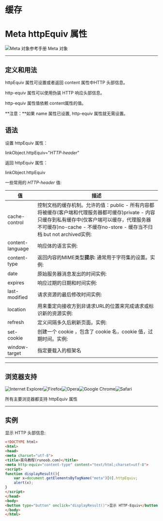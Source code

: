 # 缓存

# Meta httpEquiv 属性

![Meta 对象参考手册](http://www.runoob.com/images/up.gif) Meta 对象

------

## 定义和用法

httpEquiv 属性可设置或者返回 content 属性中HTTP 头部信息。

http-equiv 属性可以使用伪装 HTTP 响应头部信息。

http-equiv 属性值依赖 content属性的值。

**注意：**如果 name 属性已设置, http-equiv 属性就无需设置。

## 语法

设置 httpEquiv 属性：

linkObject.httpEquiv="*HTTP-header*"

返回 httpEquiv 属性：

linkObject.httpEquiv

一些常用的 *HTTP-header* 值:

| 值                | 描述                                       |
| ---------------- | ---------------------------------------- |
| cache-control    | 控制文档的缓存机制。允许的值：public - 所有内容都将被缓存(客户端和代理服务器都可缓存)private - 内容只缓存到私有缓存中(仅客户端可以缓存，代理服务器不可缓存)no-cache - 不缓存no-store - 缓存当不归档 but not archived实例:<meta http-equiv="cache-control" content="no-cache"> |
| content-language | 响应体的语言实例:<meta http-equiv="content-language" content="en-US"> |
| content-type     | 返回内容的MIME类型**提示:** 通常用于字符集的设置。实例:<meta http-equiv="content-type" content="text/html; charset=UTF-8"> |
| date             | 原始服务器消息发出的时间实例:<meta http-equiv="date" content="Wed, 16 Feb 2011 22:34:13 GMT"> |
| expires          | 响应过期的日期和时间实例:<meta http-equiv="expires" content="Fri, 30 Dec 2011 12:00:00 GMT"> |
| last-modified    | 请求资源的最后修改时间实例:<meta http-equiv="last-modified" content="Mon, 03 Jan 2011 17:45:57 GMT"> |
| location         | 用来重定向接收方到非请求URL的位置来完成请求或标识新的资源实例:<meta http-equiv="location" content="URL=http://www.runoob.com"> |
| refresh          | 定义间隔多久后刷新页面。实例:<meta http-equiv="refresh" content="300"> |
| set-cookie       | 创建一个 cookie ，包含了 cookie 名，cookie 值，过期时间。实例:<meta http-equiv="set-cookie" content="runoobcookie=myContent;expires=Fri, 30 Dec 2015 12:00:00 GMT; path=http://www.runoob.com"> |
| window-target    | 指定要载入的框架名                                |

------

## 浏览器支持

![Internet Explorer](http://www.runoob.com/images/compatible_ie.gif)![Firefox](http://www.runoob.com/images/compatible_firefox.gif)![Opera](http://www.runoob.com/images/compatible_opera.gif)![Google Chrome](http://www.runoob.com/images/compatible_chrome.gif)![Safari](http://www.runoob.com/images/compatible_safari.gif)

所有主要浏览器都支持 httpEquiv 属性

------

## 实例

显示 HTTP 头部信息:

```html
<!DOCTYPE html>
<html>
<head>
<meta charset="utf-8">
<title>菜鸟教程(runoob.com)</title>
<meta http-equiv="content-type" content="text/html;charset=utf-8">
<script>
function displayResult(){
    var x=document.getElementsByTagName("meta")[0].httpEquiv;
    alert(x);
}
</script>
</head>
<body>
<button type="button" onclick="displayResult()">显示 HTTP-Equiv</button>
</body>
</html>
```
